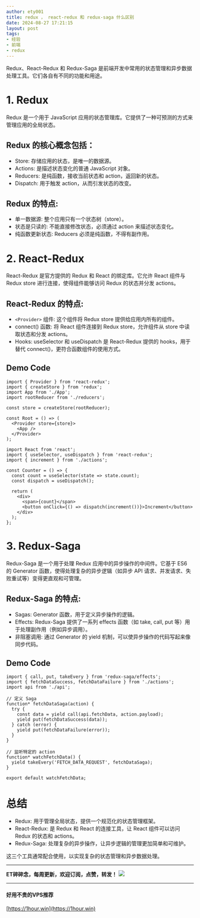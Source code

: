 ```yaml
---
author: ety001
title: redux ， react-redux 和 redux-saga 什么区别
date: 2024-08-27 17:21:15
layout: post
tags:
- 经验
- 前端
- redux
---
```


Redux、React-Redux 和 Redux-Saga 是前端开发中常用的状态管理和异步数据处理工具。它们各自有不同的功能和用途。

# 1. Redux

Redux 是一个用于 JavaScript 应用的状态管理库。它提供了一种可预测的方式来管理应用的全局状态。

## Redux 的核心概念包括：

* Store: 存储应用的状态，是唯一的数据源。
* Actions: 是描述状态变化的普通 JavaScript 对象。
* Reducers: 是纯函数，接收当前状态和 action，返回新的状态。
* Dispatch: 用于触发 action，从而引发状态的改变。

## Redux 的特点:

* 单一数据源: 整个应用只有一个状态树（store）。
* 状态是只读的: 不能直接修改状态，必须通过 action 来描述状态变化。
* 纯函数更新状态: Reducers 必须是纯函数，不得有副作用。

# 2. React-Redux

React-Redux 是官方提供的 Redux 和 React 的绑定库。它允许 React 组件与 Redux store 进行连接，使得组件能够访问 Redux 的状态并分发 actions。

## React-Redux 的特点:

* `<Provider>` 组件: 这个组件将 Redux store 提供给应用内所有的组件。
* connect() 函数: 将 React 组件连接到 Redux store，允许组件从 store 中读取状态和分发 actions。
* Hooks: useSelector 和 useDispatch 是 React-Redux 提供的 hooks，用于替代 connect()，更符合函数组件的使用方式。

## Demo Code

```
import { Provider } from 'react-redux';
import { createStore } from 'redux';
import App from './App';
import rootReducer from './reducers';

const store = createStore(rootReducer);

const Root = () => (
  <Provider store={store}>
    <App />
  </Provider>
);
```

```
import React from 'react';
import { useSelector, useDispatch } from 'react-redux';
import { increment } from './actions';

const Counter = () => {
  const count = useSelector(state => state.count);
  const dispatch = useDispatch();

  return (
    <div>
      <span>{count}</span>
      <button onClick={() => dispatch(increment())}>Increment</button>
    </div>
  );
};
```

# 3. Redux-Saga

Redux-Saga 是一个用于处理 Redux 应用中的异步操作的中间件。它基于 ES6 的 Generator 函数，使得处理复杂的异步逻辑（如异步 API 请求、并发请求、失败重试等）变得更直观和可管理。

## Redux-Saga 的特点:

* Sagas: Generator 函数，用于定义异步操作的逻辑。
* Effects: Redux-Saga 提供了一系列 effects 函数（如 take, call, put 等）用于处理副作用（例如异步调用）。
* 非阻塞调用: 通过 Generator 的 yield 机制，可以使异步操作的代码写起来像同步代码。

## Demo Code

```
import { call, put, takeEvery } from 'redux-saga/effects';
import { fetchDataSuccess, fetchDataFailure } from './actions';
import api from './api';

// 定义 Saga
function* fetchDataSaga(action) {
  try {
    const data = yield call(api.fetchData, action.payload);
    yield put(fetchDataSuccess(data));
  } catch (error) {
    yield put(fetchDataFailure(error));
  }
}

// 监听特定的 action
function* watchFetchData() {
  yield takeEvery('FETCH_DATA_REQUEST', fetchDataSaga);
}

export default watchFetchData;
```

# 总结

* Redux: 用于管理全局状态，提供一个规范化的状态管理框架。
* React-Redux: 是 Redux 和 React 的连接工具，让 React 组件可以访问 Redux 的状态和 actions。
* Redux-Saga: 处理复杂的异步操作，让异步逻辑的管理更加简单和可维护。

这三个工具通常配合使用，以实现复杂的状态管理和异步数据处理。

---

**ET碎碎念，每周更新，欢迎订阅，点赞，转发！**
![](https://cdn.steemitimages.com/DQmNqMmFcstxiRQqGStZSSEPEN4Z23cywF1whi91qbGTXxn/640.gif)

---
#### 好用不贵的VPS推荐
[https://1hour.win](https://1hour.win)
